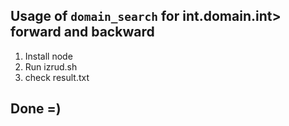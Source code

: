 ## Usage of `domain_search` for int.domain.int> forward and backward

1. Install node
2. Run izrud.sh
3. check result.txt

## Done =)
